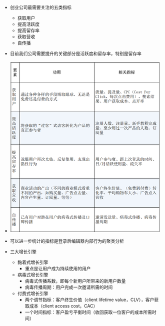 - 创业公司最需要关注的五类指标
  - 获取用户
  - 提高活跃度
  - 提高留存率
  - 获取营收
  - 自传播
- 目前我们公司需要提升的关键部分是活跃度和留存率，特别是留存率

- ![image-20230423110255480](assets/image-20230423110255480.png)

- 可以进一步统计的指标是登录后编辑器内部行为的聚类分析
- 三大增长引擎
  - 黏着式增长引擎
    - 重点是让用户成为持续使用的用户
  - 病毒式增长引擎
    - 病毒式传播系数，即每个新用户所带来的新用户数量
    - 病毒传播周期：用户完成一次邀请所需的时间
  - 付费式增长引擎
    - 两个调节指标：客户终生价值（client lifetime value，CLV），客户获取成本（client access cost，CAC）
    - 一个时间指标：客户盈亏平衡时间（收回获取一位客户的成本所需时间）